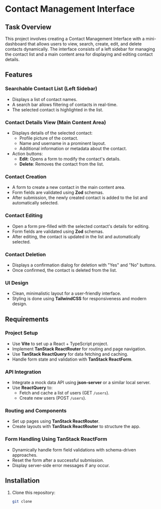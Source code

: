 # Contact Management Interface

## Task Overview

This project involves creating a Contact Management Interface with a mini-dashboard that allows users to view, search, create, edit, and delete contacts dynamically. The interface consists of a left sidebar for managing the contact list and a main content area for displaying and editing contact details.

## Features

### Searchable Contact List (Left Sidebar)
- Displays a list of contact names.
- A search bar allows filtering of contacts in real-time.
- The selected contact is highlighted in the list.

### Contact Details View (Main Content Area)
- Displays details of the selected contact:
  - Profile picture of the contact.
  - Name and username in a prominent layout.
  - Additional information or metadata about the contact.
- Action buttons:
  - **Edit**: Opens a form to modify the contact's details.
  - **Delete**: Removes the contact from the list.

### Contact Creation
- A form to create a new contact in the main content area.
- Form fields are validated using **Zod** schemas.
- After submission, the newly created contact is added to the list and automatically selected.

### Contact Editing
- Open a form pre-filled with the selected contact's details for editing.
- Form fields are validated using **Zod** schemas.
- After editing, the contact is updated in the list and automatically selected.

### Contact Deletion
- Displays a confirmation dialog for deletion with "Yes" and "No" buttons.
- Once confirmed, the contact is deleted from the list.

### UI Design
- Clean, minimalistic layout for a user-friendly interface.
- Styling is done using **TailwindCSS** for responsiveness and modern design.

## Requirements

### Project Setup
- Use **Vite** to set up a React + TypeScript project.
- Implement **TanStack ReactRouter** for routing and page navigation.
- Use **TanStack ReactQuery** for data fetching and caching.
- Handle form state and validation with **TanStack ReactForm**.

### API Integration
- Integrate a mock data API using **json-server** or a similar local server.
- Use **ReactQuery** to:
  - Fetch and cache a list of users (GET `/users`).
  - Create new users (POST `/users`).

### Routing and Components
- Set up pages using **TanStack ReactRouter**.
- Create layouts with **TanStack ReactRouter** to structure the app.

### Form Handling Using TanStack ReactForm
- Dynamically handle form field validations with schema-driven approaches.
- Reset the form after a successful submission.
- Display server-side error messages if any occur.

## Installation

1. Clone this repository:
   ```bash
   git clone